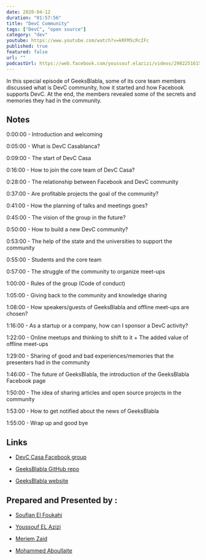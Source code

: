 ```yaml
---
date: 2020-04-12
duration: "01:57:56"
title: "DevC Community"
tags: ["DevC", "open source"]
category: "dev"
youtube: https://www.youtube.com/watch?v=kRFMScRcIFc
published: true
featured: false
url: ""
podcastUrl: https://web.facebook.com/youssouf.elazizi/videos/2982251615130868
---
```


In this special episode of GeeksBlabla, some of its core team members discussed what is DevC community, how it started and how Facebook supports DevC. At the end, the members revealed some of the secrets and memories they had in the community.

## Notes

0:00:00 - Introduction and welcoming

0:05:00 - What is DevC Casablanca?

0:09:00 - The start of DevC Casa

0:16:00 - How to join the core team of DevC Casa?

0:28:00 - The relationship between Facebook and DevC community

0:37:00 - Are profitable projects the goal of the community?

0:41:00 - How the planning of talks and meetings goes?

0:45:00 - The vision of the group in the future?

0:50:00 - How to build a new DevC community?

0:53:00 - The help of the state and the universities to support the community

0:55:00 - Students and the core team

0:57:00 - The struggle of the community to organize meet-ups

1:00:00 - Rules of the group (Code of conduct)

1:05:00 - Giving back to the community and knowledge sharing

1:08:00 - How speakers/guests of GeeksBlabla and offline meet-ups are chosen?

1:16:00 - As a startup or a company, how can I sponsor a DevC activity?

1:22:00 - Online meetups and thinking to shift to it + The added value of offline meet-ups

1:29:00 - Sharing of good and bad experiences/memories that the presenters had in the community

1:46:00 - The future of GeeksBlabla, the introduction of the GeeksBlabla Facebook page

1:50:00 - The idea of sharing articles and open source projects in the community

1:53:00 - How to get notified about the news of GeeksBlabla

1:55:00 - Wrap up and good bye

## Links

- [DevC Casa Facebook group](https://web.facebook.com/groups/DevC.Casablanca)

- [GeeksBlabla GitHub repo](https://github.com/DevC-Casa/geeksblabla.com)

- [GeeksBlabla website](https://geeksblabla.io/)

## Prepared and Presented by :

- [Soufian El Foukahi](https://twitter.com/soufianelf/)

- [Youssouf EL Azizi](https://elazizi.com/)

- [Meriem Zaid](https://www.facebook.com/MeriemZaid/)

- [Mohammed Aboullaite](https://twitter.com/laytoun)
